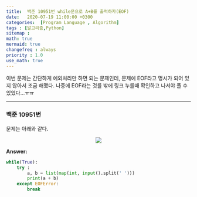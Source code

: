 ```yaml
---
title:  백준 10951번 while문으로 A+B를 출력하자(EOF) 
date:   2020-07-19 11:00:00 +0300
categories:  [Program Language , Algorithm]
tags : [알고리즘,Python]
sitemap :
math: true
mermaid: true
changefreq : always
priority : 1.0
use_math: true
---
```


이번 문제는 간단하게 예외처리만 하면 되는 문제인데, 문제에 EOF라고 명시가 되어 있지 않아서 조금 해맸다. 나중에 EOF라는 것를 밖에 링크 누를때 확인하고 나서야 풀 수 있었다...ㅠㅠ

----------

### 백준 10951번 

문제는 아래와 같다.

<center><img src="../../assets/images/baekjoon7.png" ></center>

**Answer:**

```python 
while(True):
    try :
        a, b = list(map(int, input().split(' ')))
        print(a + b)
    except EOFError:
        break
```

